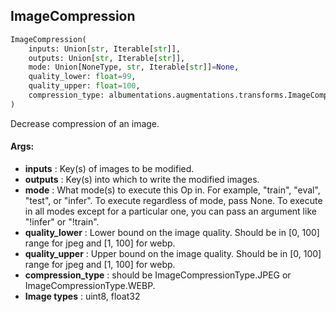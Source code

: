 ## ImageCompression
```python
ImageCompression(
	inputs: Union[str, Iterable[str]],
	outputs: Union[str, Iterable[str]],
	mode: Union[NoneType, str, Iterable[str]]=None,
	quality_lower: float=99,
	quality_upper: float=100,
	compression_type: albumentations.augmentations.transforms.ImageCompression.ImageCompressionType=<ImageCompressionType.JPEG:  0>
)
```
Decrease compression of an image.


#### Args:

* **inputs** :  Key(s) of images to be modified.
* **outputs** :  Key(s) into which to write the modified images.
* **mode** :  What mode(s) to execute this Op in. For example, "train", "eval", "test", or "infer". To execute        regardless of mode, pass None. To execute in all modes except for a particular one, you can pass an argument        like "!infer" or "!train".
* **quality_lower** :  Lower bound on the image quality. Should be in [0, 100] range for jpeg and [1, 100] for webp.
* **quality_upper** :  Upper bound on the image quality. Should be in [0, 100] range for jpeg and [1, 100] for webp.
* **compression_type** :  should be ImageCompressionType.JPEG or ImageCompressionType.WEBP.
* **Image types** :     uint8, float32